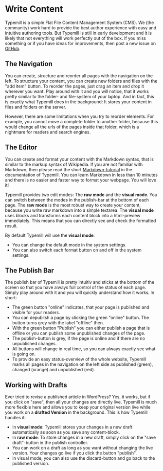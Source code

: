 # Write Content

Typemill is a simple Flat File Content Management System (CMS). We (the community) work hard to provide the best author experience with easy and intuitive authoring tools. But Typemill is still in early development and it is likely that not everything will work perfectly out of the box. If you miss something or if you have ideas for improvements, then post a new issue on [GitHub](https://github.com/typemill/typemill/issues).

## The Navigation

You can create, structure and reorder all pages with the navigation on the left. To structure your content, you can create new folders and files with the "add item" button. To reorder the pages, just drag an item and drop it wherever you want. Play around with it and you will notice, that it works pretty similar to the folder- and file-system of your laptop. And in fact, this is exactly what Typemill does in the background: It stores your content in files and folders on the server.

However, there are some limitations when you try to reorder elements. For example, you cannot move a complete folder to another folder, because this would change all the urls of the pages inside that folder, which is a nightmare for readers and search engines.

## The Editor

You can create and format your content with the Markdown syntax, that is similar to the markup syntax of Wikipedia. If you are not familiar with Markdown, then please read the short [Markdown-tutorial](https://typemill.net/) in the documentation of Typemill. You can learn Markdown in less than 10 minutes and there is no easier and faster way to format your webpage. You will love it!

Typemill provides two edit modes: The **raw mode** and the **visual mode**.  You can switch between the modes in the publish-bar at the bottom of each page. The **raw mode** is the most robust way to create your content, because you write raw markdown into a simple textarea. The **visual mode** uses blocks and transforms each content block into a html-preview immediately. This means that you can directly see and check the formatted result.

By default Typemill will use the **visual mode**.

* You can change the default mode in the system settings. 
* You can also switch each format button on and off in the system settings.

## The Publish Bar

The publish bar of Typemill is pretty intuitiv and sticks at the bottom of the screen so that you have always full control of the status of each page. Simply play around with it and you will quickly understand how it works. In short:

* The green button "online" indicates, that your page is published and visible for your readers.
* You can depublish a page by clicking the green "online" button. The button turns grey with the label "offline" then.
* With the green button "Publish" you can either publish a page that is offline or you can publish some unpublished changes of the page.
* The publish-button is grey, if the page is online and if there are no unpublished changes.
* All buttons will change in real time, so you can always exactly see what is going on.
* To provide an easy status-overview of the whole website, Typemill marks all pages in the navigation on the left side as published (green), changed (orange) and unpublished (red).

## Working with Drafts

Ever tried to revise a published article in WordPress? Yes, it works, but if you click on "save", then all your changes are directly live. Typemill is much more flexible here and allows you to keep your original version live while you work on a **drafted Version** in the background. This is how Typemill handles it: 

* In **visual mode**: Typemill stores your changes in a new draft automatically as soon as you save any content-block.
* In **raw mode**: To store changes in a new draft, simply click on the "save draft"-button in the publish controller.
* You can work on a draft as long as you want without changing the live version. Your changes go live if you click the button "publish".
* In visual mode, you can also use the discard-button and go back to the published version.

